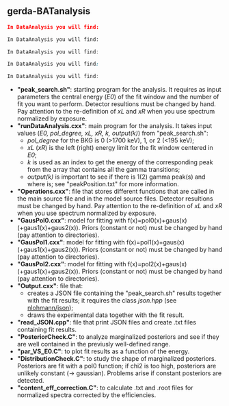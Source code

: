 ## gerda-BATanalysis
```json
In DataAnalysis you will find:
```
```html
In DataAnalysis you will find:
```
```js
In DataAnalysis you will find:
```
```css
In DataAnalysis you will find:
```
```c++
In DataAnalysis you will find:
```
* **"peak_search.sh"**: starting program for the analysis. It requires as input parameters the central energy (_E0_) of the fit window and the number of fit you want to perform. Detector resultions must be changed by hand. Pay attention to the re-definition of _xL_ and _xR_ when you use spectrum normalized by exposure.
* **"runDataAnalysis.cxx"**: main program for the analysis. It takes input values (_E0, pol_degree, xL, xR, k, output(k)_) from "peak_search.sh":
  * _pol_degree_ for the BKG is 0 (>1700 keV), 1, or 2 (<195 keV);
  * _xL_ (_xR_) is the left (right) energy limit for the fit window centered in _E0_;
  * _k_ is used as an index to get the energy of the corresponding peak from the array that contains all the gamma transitions;
  * _output(k)_ is important to see if there is 1(2) gamma peak(s) and where is; see "peakPosition.txt" for more information.
* **"Operations.cxx"**: file that stores different functions that are called in the main source file and in the model source files. Detector resultions must be changed by hand. Pay attention to the re-definition of _xL_ and _xR_ when you use spectrum normalized by exposure.
* **"GausPol0.cxx"**: model for fitting with f(x)=pol0(x)+gaus(x) (+gaus1(x)+gaus2(x)). Priors (constant or not) must be changed by hand (pay attention to directories).
* **"GausPol1.cxx"**: model for fitting with f(x)=pol1(x)+gaus(x) (+gaus1(x)+gaus2(x)). Priors (constant or not) must be changed by hand (pay attention to directories).
* **"GausPol2.cxx"**: model for fitting with f(x)=pol2(x)+gaus(x) (+gaus1(x)+gaus2(x)). Priors (constant or not) must be changed by hand (pay attention to directories).
* **"Output.cxx"**: file that:
  * creates a JSON file containing the "peak_search.sh" results together with the fit results; it requires the class _json.hpp_ (see [nlohmann/json](https://github.com/nlohmann/json));
  * draws the experimental data together with the fit result.
* **"read_JSON.cpp"**: file that print JSON files and create .txt files containing fit results.
* **"PosteriorCheck.C"**: to analyze marginalized posteriors and see if they are well contained in the previusly well-defined range.
* **"par_VS_E0.C"**: to plot fit results as a function of the energy.
* **"DistributionCheck.C"**: to study the shape of marginalized posteriors. Posteriors are fit with a pol0 function; if chi2 is too high, posteriors are unlikely constant (-> gaussian). Problems arise if constant posteriors are detected.
* **"content_eff_correction.C"**: to calculate .txt and .root files for normalized spectra corrected by the efficiencies.
